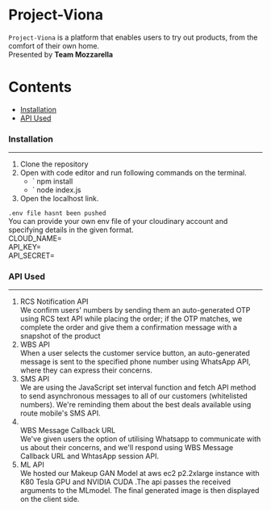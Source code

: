 # Project-Viona

`Project-Viona` is a platform that enables users to try out products, from the comfort of their own home. <br/>
Presented by <b>Team Mozzarella</b>


Contents
========

 * [Installation](#installation)
 * [API Used](#API-Used)


### Installation
---

1. Clone the repository
2. Open with code editor and run following commands on the terminal.
    + ` npm install 
    + ` node index.js
3. Open the localhost link.

`.env file hasnt been pushed`
<br/>
You can provide your own env file of your cloudinary account and specifying details in the given format.
<br/>
CLOUD_NAME=
<br/>
API_KEY=
<br/>
API_SECRET=
<br/>


### API Used
---
<ol>
<li>RCS Notification API <br/>
We confirm users' numbers by sending them an auto-generated OTP using RCS text API while placing the order; if the OTP matches, we complete the order and give them a confirmation message with a snapshot of the product
<br/>
<li>WBS API
<br/>
When a user selects the customer service button, an auto-generated message is sent to the specified phone number using WhatsApp API, where they can express their concerns.
<br/>
<li>SMS API
<br/>
We are using the JavaScript set interval function and fetch API method to send asynchronous messages to all of our customers (whitelisted numbers). We're reminding them about the best deals available using route mobile's SMS API.
<br/>
<li>
<br/>
WBS Message Callback URL
<br/>
We've given users the option of utilising Whatsapp to communicate with us about their concerns, and we'll respond using WBS Message Callback URL and WhtasApp session API.
<br/>    
<li>ML API
<br/>
We hosted our Makeup GAN Model at aws ec2 p2.2xlarge instance with K80 Tesla GPU and NVIDIA CUDA .The api passes the received arguments to the MLmodel.
The final generated image is then displayed on the client side.
</ol>

